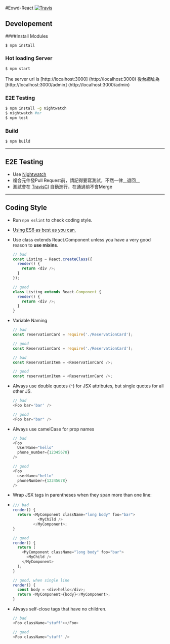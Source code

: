 #Exwd-React
[![Travis][build-badge]][build]

Developement
-------------
####Install Modules
```
$ npm install
```

### Hot loading Server
```bash
$ npm start
```
The server url is [http://localhost:3000] (http://localhost:3000)
後台網址為 [http://localhost:3000/admin] (http://localhost:3000/admin)

### E2E Testing
```bash
$ npm install -g nightwatch
$ nightwatch #or
$ npm test
```

### Build
```bash
$ npm build
```
---

E2E Testing
------------
* Use [Nightwatch](http://nightwatchjs.org)
* 複合元件發Pull Request前，請記得要寫測試，不然一律__退回__
* 測試會在 [TravisCI](https://travis-ci.com) 自動進行，在通過前不會Merge

---

Coding Style
-----------
* Run `npm eslint` to check coding style.
* [Using ES6 as best as you can.](https://github.com/airbnb/javascript)
* Use class extends React.Component unless you have a very good reason to __use mixins__.

	```javascript
	// bad
	const Listing = React.createClass({
	  render() {
	    return <div />;
	  }
	});
	
	// good
	class Listing extends React.Component {
	  render() {
	    return <div />;
	  }
	}
	
	```
* Variable Naming
	
	```javascript
	// bad
	const reservationCard = require('./ReservationCard');
	
	// good
	const ReservationCard = require('./ReservationCard');
	
	// bad
	const ReservationItem = <ReservationCard />;
	
	// good
	const reservationItem = <ReservationCard />;
	```

* Always use double quotes (`"`) for JSX attributes, but single quotes for all other JS.
	
	```javascript
	// bad
	<Foo bar='bar' />
	
	// good
	<Foo bar="bar" />
	```
    
* Always use camelCase for prop names

    ```javascript
    // bad
    <Foo
      UserName="hello"
      phone_number={12345678}
    />

    // good
    <Foo
      userName="hello"
      phoneNumber={12345678}
    />
    ```
    
* Wrap JSX tags in parentheses when they span more than one line:
* 
	```javascript
    /// bad
    render() {
      return <MyComponent className="long body" foo="bar">
               <MyChild />
             </MyComponent>;
    }

    // good
    render() {
      return (
        <MyComponent className="long body" foo="bar">
          <MyChild />
        </MyComponent>
      );
    }

    // good, when single line
    render() {
      const body = <div>hello</div>;
      return <MyComponent>{body}</MyComponent>;
    }
    ```
* Always self-close tags that have no children.

	```javascript
    // bad
    <Foo className="stuff"></Foo>

    // good
    <Foo className="stuff" />
    ```

[build-badge]: https://travis-ci.com/seal789ie/ExchangeWorld-v2.svg?token=qCAo2Lko7uDx6pvX6Ha1&branch=develop&style=flat-square
[build]: https://travis-ci.com/seal789ie/ExchangeWorld-v2